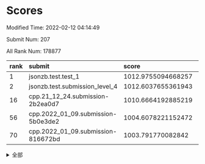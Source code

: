 # Scores

Modified Time: 2022-02-12 04:14:49

Submit Num: 207

All Rank Num: 178877

| rank |               submit               |       score        |       sigma        | pk_num |
| :--- | :--------------------------------- | :----------------- | :----------------- | :----- |
| 1    | jsonzb.test.test_1                 | 1012.9755094668257 | 0.802999092318101  | 3454   |
| 2    | jsonzb.test.submission_level_4     | 1012.6037655361943 | 0.7702345995217887 | 3454   |
| 16   | cpp.21_12_24.submission-2b2ea0d7   | 1010.6664192885219 | 0.7725615188740591 | 3455   |
| 56   | cpp.2022_01_09.submission-5b0e3de2 | 1004.6078221152472 | 0.7063376973957418 | 3457   |
| 70   | cpp.2022_01_09.submission-816672bd | 1003.791770082842  | 0.7142193584288904 | 3459   |


<details>
<summary>全部</summary>

| rank |                 submit                 |       score        |       sigma        | pk_num |
| :--- | :------------------------------------- | :----------------- | :----------------- | :----- |
| 1    | jsonzb.test.test_1                     | 1012.9755094668257 | 0.802999092318101  | 3454   |
| 2    | jsonzb.test.submission_level_4         | 1012.6037655361943 | 0.7702345995217887 | 3454   |
| 3    | gobigger.level_3.submission_level_3_13 | 1011.7574603940437 | 0.8014460453582246 | 3458   |
| 4    | gobigger.level_3.submission_level_3_40 | 1011.5323417274074 | 0.7906897649396724 | 3455   |
| 5    | gobigger.level_3.submission_level_3_9  | 1011.4007268235326 | 0.7757693419743137 | 3450   |
| 6    | gobigger.level_3.submission_level_3_48 | 1011.3676324154026 | 0.7582733243346045 | 3454   |
| 7    | gobigger.level_3.submission_level_3_20 | 1011.3154285125187 | 0.7724986435782488 | 3455   |
| 8    | gobigger.level_3.submission_level_3_46 | 1011.1347976182894 | 0.7788907836511342 | 3454   |
| 9    | gobigger.level_3.submission_level_3_44 | 1011.0849832420487 | 0.7830244396782845 | 3455   |
| 10   | gobigger.level_3.submission_level_3_38 | 1011.0559325225454 | 0.7627027086178795 | 3454   |
| 11   | gobigger.level_3.submission_level_3_39 | 1011.0369778701037 | 0.7693378318383263 | 3459   |
| 12   | gobigger.level_3.submission_level_3_36 | 1010.9631937393746 | 0.7595817892494047 | 3454   |
| 13   | gobigger.level_3.submission_level_3_35 | 1010.9179546026237 | 0.7611340429449989 | 3453   |
| 14   | gobigger.level_3.submission_level_3_11 | 1010.7703031859987 | 0.7859459718424058 | 3452   |
| 15   | gobigger.level_3.submission_level_3_21 | 1010.7242047823909 | 0.7689111438502769 | 3459   |
| 16   | cpp.21_12_24.submission-2b2ea0d7       | 1010.6664192885219 | 0.7725615188740591 | 3455   |
| 17   | gobigger.level_3.submission_level_3_5  | 1010.5891653778903 | 0.7569425821013502 | 3457   |
| 18   | gobigger.level_3.submission_level_3_18 | 1010.5592082604194 | 0.761822528571263  | 3451   |
| 19   | gobigger.level_3.submission_level_3_16 | 1010.4983416823574 | 0.7969994234261868 | 3455   |
| 20   | gobigger.level_3.submission_level_3_26 | 1010.3937575945417 | 0.7406201935440809 | 3460   |
| 21   | gobigger.level_3.submission_level_3_8  | 1010.3477371988698 | 0.7589291945679163 | 3460   |
| 22   | gobigger.level_3.submission_level_3_19 | 1010.3114278924592 | 0.7781663057363483 | 3454   |
| 23   | gobigger.level_3.submission_level_3_42 | 1010.2748853184618 | 0.7607741933855728 | 3459   |
| 24   | gobigger.level_3.submission_level_3_41 | 1010.1746264999166 | 0.7519224607991516 | 3456   |
| 25   | gobigger.level_3.submission_level_3_27 | 1010.1108919338724 | 0.7510325552161138 | 3456   |
| 26   | gobigger.level_3.submission_level_3_17 | 1010.1054861615486 | 0.7640345092197597 | 3461   |
| 27   | gobigger.level_3.submission_level_3_32 | 1009.9960608178429 | 0.7388616314672009 | 3449   |
| 28   | gobigger.level_3.submission_level_3_29 | 1009.947920497704  | 0.7761856933145556 | 3453   |
| 29   | gobigger.level_3.submission_level_3_12 | 1009.907604431245  | 0.7654549432396991 | 3458   |
| 30   | gobigger.level_3.submission_level_3_45 | 1009.9037045799619 | 0.7406958271582039 | 3460   |
| 31   | gobigger.level_3.submission_level_3_28 | 1009.8825692328213 | 0.7489242204328764 | 3458   |
| 32   | gobigger.level_3.submission_level_3_22 | 1009.8796836132941 | 0.7567590029771826 | 3461   |
| 33   | gobigger.level_3.submission_level_3_37 | 1009.7756195183015 | 0.7343599632394932 | 3458   |
| 34   | gobigger.level_3.submission_level_3_4  | 1009.6681715598143 | 0.7542224812269579 | 3459   |
| 35   | gobigger.level_3.submission_level_3_10 | 1009.6668607105345 | 0.7518478686351983 | 3459   |
| 36   | gobigger.level_3.submission_level_3_7  | 1009.6469235815549 | 0.7467546291954291 | 3459   |
| 37   | gobigger.level_3.submission_level_3_34 | 1009.6317571779647 | 0.759631334277454  | 3456   |
| 38   | gobigger.level_3.submission_level_3_14 | 1009.600073539274  | 0.7645854091339059 | 3453   |
| 39   | gobigger.level_3.submission_level_3_31 | 1009.5387160890226 | 0.7700516127968217 | 3459   |
| 40   | gobigger.level_3.submission_level_3_30 | 1009.5257058071303 | 0.7509177518329082 | 3452   |
| 41   | gobigger.level_3.submission_level_3_15 | 1009.5159234968565 | 0.7494420209311449 | 3456   |
| 42   | gobigger.level_3.submission_level_3_1  | 1009.5150951204939 | 0.7409724671774909 | 3457   |
| 43   | gobigger.level_3.submission_level_3_3  | 1009.5103944455641 | 0.7443503431576969 | 3459   |
| 44   | gobigger.level_3.submission_level_3_23 | 1009.4702760675572 | 0.735402579693792  | 3460   |
| 45   | gobigger.level_3.submission_level_3_0  | 1009.4568690548753 | 0.7482316018873534 | 3454   |
| 46   | gobigger.level_3.submission_level_3_43 | 1009.4263203351803 | 0.7417634652340314 | 3456   |
| 47   | gobigger.level_3.submission_level_3_47 | 1009.0816730715811 | 0.7313728041577526 | 3460   |
| 48   | gobigger.level_3.submission_level_3_2  | 1009.0350875730496 | 0.7730521912449785 | 3455   |
| 49   | gobigger.level_3.submission_level_3_25 | 1008.6876852900568 | 0.734486483809188  | 3457   |
| 50   | gobigger.level_3.submission_level_3_49 | 1008.5264104745261 | 0.7414507797823688 | 3456   |
| 51   | gobigger.level_3.submission_level_3_33 | 1008.522747190666  | 0.744855502474499  | 3453   |
| 52   | gobigger.level_3.submission_level_3_24 | 1008.4742493727763 | 0.7297207987093508 | 3456   |
| 53   | gobigger.level_3.submission_level_3_6  | 1007.9177489838419 | 0.7336682691717104 | 3459   |
| 54   | gobigger.level_1.submission_level_1_34 | 1005.3991559628886 | 0.7566292718875244 | 3454   |
| 55   | gobigger.level_1.submission_level_1_5  | 1004.7610123559167 | 0.7179247645920662 | 3460   |
| 56   | cpp.2022_01_09.submission-5b0e3de2     | 1004.6078221152472 | 0.7063376973957418 | 3457   |
| 57   | gobigger.level_1.submission_level_1_23 | 1004.5978291878547 | 0.7120519673019634 | 3454   |
| 58   | gobigger.level_1.submission_level_1_20 | 1004.4179981923986 | 0.7168339567547469 | 3458   |
| 59   | gobigger.level_1.submission_level_1_39 | 1004.340664182538  | 0.742559091113246  | 3459   |
| 60   | gobigger.level_1.submission_level_1_35 | 1004.3337186906198 | 0.7205319015406836 | 3457   |
| 61   | gobigger.level_1.submission_level_1_22 | 1004.2087889744342 | 0.7067134349784389 | 3455   |
| 62   | gobigger.level_1.submission_level_1_8  | 1004.1824289874926 | 0.718750831346539  | 3456   |
| 63   | gobigger.level_1.submission_level_1_4  | 1004.1624329251405 | 0.7118485544068814 | 3455   |
| 64   | gobigger.level_1.submission_level_1_9  | 1004.0693852382224 | 0.720864779648308  | 3452   |
| 65   | gobigger.level_1.submission_level_1_45 | 1004.0334420297643 | 0.7204922393568198 | 3455   |
| 66   | gobigger.level_1.submission_level_1_18 | 1004.0130760878217 | 0.707583268604555  | 3460   |
| 67   | gobigger.level_1.submission_level_1_15 | 1003.9786891092205 | 0.7249489892956236 | 3454   |
| 68   | gobigger.level_1.submission_level_1_37 | 1003.9208937682062 | 0.7008520020979552 | 3459   |
| 69   | gobigger.level_1.submission_level_1_33 | 1003.8370405743856 | 0.7043102984355305 | 3455   |
| 70   | cpp.2022_01_09.submission-816672bd     | 1003.791770082842  | 0.7142193584288904 | 3459   |
| 71   | gobigger.level_1.submission_level_1_36 | 1003.7384567377362 | 0.7169528063859129 | 3455   |
| 72   | gobigger.level_1.submission_level_1_3  | 1003.6976945091161 | 0.7210677049603881 | 3452   |
| 73   | gobigger.level_1.submission_level_1_16 | 1003.670179118147  | 0.7185667079768288 | 3459   |
| 74   | gobigger.level_1.submission_level_1_47 | 1003.6360182663269 | 0.7320393391408393 | 3460   |
| 75   | gobigger.level_1.submission_level_1_29 | 1003.6272797904747 | 0.7151893461012873 | 3458   |
| 76   | gobigger.level_1.submission_level_1_2  | 1003.5786532497308 | 0.711401201327584  | 3453   |
| 77   | gobigger.level_1.submission_level_1_11 | 1003.5489165276887 | 0.7201217211579568 | 3454   |
| 78   | gobigger.level_1.submission_level_1_49 | 1003.5084191173747 | 0.7115234179126525 | 3457   |
| 79   | gobigger.level_1.submission_level_1_43 | 1003.4846671192341 | 0.7292724018002928 | 3457   |
| 80   | gobigger.level_1.submission_level_1_21 | 1003.474062845797  | 0.7132726601498605 | 3463   |
| 81   | gobigger.level_1.submission_level_1_6  | 1003.3820803213392 | 0.7116286055080341 | 3455   |
| 82   | gobigger.level_1.submission_level_1_19 | 1003.32790481474   | 0.7105181062669123 | 3455   |
| 83   | gobigger.level_1.submission_level_1_1  | 1003.2923478690011 | 0.7182631620685095 | 3461   |
| 84   | gobigger.level_1.submission_level_1_41 | 1003.2765806024919 | 0.7196486378520937 | 3458   |
| 85   | gobigger.level_1.submission_level_1_48 | 1003.2470842585658 | 0.7251550906090923 | 3458   |
| 86   | gobigger.level_1.submission_level_1_44 | 1003.2351172469919 | 0.7153369368294477 | 3456   |
| 87   | gobigger.level_1.submission_level_1_40 | 1003.226634708445  | 0.705517339061801  | 3458   |
| 88   | gobigger.level_1.submission_level_1_32 | 1003.1868965357555 | 0.7167304868087642 | 3459   |
| 89   | gobigger.level_1.submission_level_1_26 | 1003.1210355157885 | 0.7168790150987678 | 3456   |
| 90   | gobigger.level_1.submission_level_1_31 | 1003.0894650276772 | 0.7020467852693457 | 3463   |
| 91   | gobigger.level_1.submission_level_1_25 | 1003.0439664081748 | 0.714628339270843  | 3456   |
| 92   | gobigger.level_1.submission_level_1_30 | 1002.9301262402048 | 0.7128126879228187 | 3461   |
| 93   | gobigger.level_1.submission_level_1_10 | 1002.7956064912785 | 0.7113415873068273 | 3461   |
| 94   | gobigger.level_1.submission_level_1_0  | 1002.6517429552964 | 0.7208679447728957 | 3456   |
| 95   | gobigger.level_1.submission_level_1_14 | 1002.5151192218353 | 0.7065130325427881 | 3462   |
| 96   | gobigger.level_1.submission_level_1_38 | 1002.4368300740545 | 0.7172281009445433 | 3456   |
| 97   | gobigger.level_1.submission_level_1_28 | 1002.2660641513294 | 0.7135292323152578 | 3453   |
| 98   | gobigger.level_1.submission_level_1_12 | 1002.1629396354468 | 0.7088521895209909 | 3460   |
| 99   | gobigger.level_1.submission_level_1_46 | 1002.158633154484  | 0.7223934024431198 | 3461   |
| 100  | gobigger.level_1.submission_level_1_42 | 1002.0350464916987 | 0.7053820911690422 | 3458   |
| 101  | gobigger.level_1.submission_level_1_7  | 1001.8392162490069 | 0.7049338183368805 | 3455   |
| 102  | gobigger.level_1.submission_level_1_24 | 1001.7799241552237 | 0.715710454530234  | 3457   |
| 103  | gobigger.level_1.submission_level_1_13 | 1001.762095543151  | 0.720290430711069  | 3459   |
| 104  | gobigger.level_1.submission_level_1_17 | 1001.6782665860409 | 0.708844343122457  | 3460   |
| 105  | gobigger.level_1.submission_level_1_27 | 1001.4460814479685 | 0.7111034666123422 | 3460   |
| 106  | gobigger.random.submission_random_5    | 997.4952828784509  | 0.7050949678569309 | 3453   |
| 107  | gobigger.random.submission_random_39   | 997.2834152024792  | 0.7143197613746611 | 3456   |
| 108  | gobigger.random.submission_random_24   | 997.0865964910942  | 0.7049889223216754 | 3455   |
| 109  | gobigger.random.submission_random_0    | 997.0277620703497  | 0.7031468472149126 | 3454   |
| 110  | gobigger.random.submission_random_2    | 996.9165315345981  | 0.7043068127602288 | 3460   |
| 111  | gobigger.random.submission_random_29   | 996.6108103687334  | 0.7232435892943969 | 3457   |
| 112  | gobigger.random.submission_random_6    | 996.5571581876198  | 0.72788124423822   | 3455   |
| 113  | gobigger.random.submission_random_15   | 996.4349005111961  | 0.725329259292184  | 3455   |
| 114  | gobigger.random.submission_random_8    | 996.4317661071117  | 0.7300956836533739 | 3452   |
| 115  | gobigger.random.submission_random_32   | 996.3686159290863  | 0.7116696836911072 | 3457   |
| 116  | gobigger.random.submission_random_48   | 996.3187731602642  | 0.7053805856595837 | 3456   |
| 117  | gobigger.random.submission_random_34   | 996.3161943915972  | 0.7227900700714505 | 3455   |
| 118  | gobigger.random.submission_random_13   | 996.2728247498993  | 0.7132711659186712 | 3459   |
| 119  | gobigger.random.submission_random_19   | 996.2712029461301  | 0.725111589669643  | 3460   |
| 120  | gobigger.random.submission_random_3    | 996.2344913556101  | 0.7157703323355238 | 3456   |
| 121  | gobigger.random.submission_random_25   | 996.1919628332575  | 0.7069045643870212 | 3455   |
| 122  | gobigger.random.submission_random_16   | 996.1742235445404  | 0.7122245958674212 | 3453   |
| 123  | gobigger.random.submission_random_30   | 996.1611562622069  | 0.7205681822739601 | 3452   |
| 124  | gobigger.random.submission_random_36   | 996.022584019651   | 0.7000806677404483 | 3458   |
| 125  | gobigger.random.submission_random_40   | 996.0195485321751  | 0.7024455702157765 | 3459   |
| 126  | gobigger.random.submission_random_27   | 996.0111285813932  | 0.7180376496012145 | 3456   |
| 127  | gobigger.random.submission_random_23   | 995.9820342364409  | 0.7052848032890477 | 3457   |
| 128  | gobigger.random.submission_random_14   | 995.9780797890946  | 0.7068690025498532 | 3457   |
| 129  | gobigger.random.submission_random_45   | 995.9564332717343  | 0.7218407528700206 | 3453   |
| 130  | gobigger.random.submission_random_7    | 995.9390355444904  | 0.7103479192376503 | 3453   |
| 131  | gobigger.random.submission_random_43   | 995.8954697313382  | 0.7223551579704394 | 3457   |
| 132  | gobigger.random.submission_random_28   | 995.8584718681125  | 0.7253062293252316 | 3459   |
| 133  | gobigger.random.submission_random_1    | 995.8440667000447  | 0.7185546554395182 | 3456   |
| 134  | gobigger.random.submission_random_20   | 995.8074838950932  | 0.700106862971344  | 3452   |
| 135  | gobigger.random.submission_random_41   | 995.7788590595902  | 0.724381747856196  | 3458   |
| 136  | gobigger.random.submission_random_26   | 995.7280236963294  | 0.71294850000136   | 3454   |
| 137  | gobigger.random.submission_random_47   | 995.6986602726535  | 0.7133128225666476 | 3460   |
| 138  | gobigger.random.submission_random_9    | 995.6190071171836  | 0.7070217422701499 | 3458   |
| 139  | gobigger.random.submission_random_18   | 995.5242316265869  | 0.715860636348143  | 3458   |
| 140  | gobigger.random.submission_random_4    | 995.5240875117491  | 0.7147334393569462 | 3457   |
| 141  | gobigger.random.submission_random_11   | 995.5223917372225  | 0.7055228858101722 | 3456   |
| 142  | gobigger.random.submission_random_17   | 995.5044743416352  | 0.7083746191788588 | 3460   |
| 143  | gobigger.random.submission_random_42   | 995.4621102485902  | 0.7082517451201865 | 3457   |
| 144  | gobigger.random.submission_random_46   | 995.2914692564185  | 0.7166989971982288 | 3454   |
| 145  | gobigger.random.submission_random_35   | 995.2776420422555  | 0.7216101501658365 | 3453   |
| 146  | gobigger.random.submission_random_49   | 995.2199939653045  | 0.7194927126664344 | 3457   |
| 147  | gobigger.random.submission_random_12   | 995.2005409758541  | 0.7239738485858616 | 3453   |
| 148  | gobigger.random.submission_random_44   | 995.1737377002605  | 0.7214291380508965 | 3455   |
| 149  | gobigger.random.submission_random_21   | 995.156562238997   | 0.7085928679921838 | 3456   |
| 150  | gobigger.random.submission_random_22   | 995.1339662675258  | 0.7241580742652711 | 3451   |
| 151  | gobigger.random.submission_random_33   | 995.1240203695744  | 0.7081643789429553 | 3457   |
| 152  | gobigger.random.submission_random_31   | 994.8303093972372  | 0.7106254117563917 | 3458   |
| 153  | gobigger.random.submission_random_37   | 994.7427881524229  | 0.7031193427286279 | 3458   |
| 154  | gobigger.level_2.submission_level_2_27 | 994.3556471040423  | 0.739724017807276  | 3460   |
| 155  | gobigger.random.submission_random_10   | 994.2170258666233  | 0.7204133420716429 | 3457   |
| 156  | gobigger.random.submission_random_38   | 994.0869923906341  | 0.7148460483185719 | 3456   |
| 157  | gobigger.level_2.submission_level_2_45 | 993.5933865480143  | 0.7317834330161223 | 3458   |
| 158  | gobigger.level_2.submission_level_2_14 | 993.4891200515449  | 0.7455690525186727 | 3456   |
| 159  | gobigger.level_2.submission_level_2_5  | 993.3304710554426  | 0.730092471605344  | 3458   |
| 160  | gobigger.level_2.submission_level_2_6  | 993.2565059703002  | 0.7359227169189679 | 3455   |
| 161  | gobigger.level_2.submission_level_2_18 | 993.2202527042183  | 0.7503463058628358 | 3455   |
| 162  | gobigger.level_2.submission_level_2_16 | 993.219043619119   | 0.7241527428952989 | 3458   |
| 163  | gobigger.level_2.submission_level_2_38 | 993.027111688259   | 0.7439370922339316 | 3461   |
| 164  | gobigger.level_2.submission_level_2_4  | 992.8411257210676  | 0.7305543137651659 | 3458   |
| 165  | gobigger.level_2.submission_level_2_10 | 992.8376093480983  | 0.7434160173794246 | 3461   |
| 166  | gobigger.level_2.submission_level_2_20 | 992.7832472869457  | 0.7448698153047728 | 3460   |
| 167  | gobigger.level_2.submission_level_2_1  | 992.6353578287524  | 0.7413407918375691 | 3458   |
| 168  | gobigger.level_2.submission_level_2_34 | 992.5049719383213  | 0.7589827412888923 | 3458   |
| 169  | gobigger.level_2.submission_level_2_39 | 992.4566587557465  | 0.7453030441332111 | 3456   |
| 170  | gobigger.level_2.submission_level_2_9  | 992.420714647745   | 0.7486908495107947 | 3456   |
| 171  | gobigger.level_2.submission_level_2_32 | 992.4087950961066  | 0.7453545741557402 | 3456   |
| 172  | gobigger.level_2.submission_level_2_13 | 992.3914898930075  | 0.7394124409106119 | 3454   |
| 173  | gobigger.level_2.submission_level_2_25 | 992.3763199921802  | 0.7534011127571651 | 3457   |
| 174  | gobigger.level_2.submission_level_2_30 | 992.2917752587696  | 0.7438380009397653 | 3451   |
| 175  | gobigger.level_2.submission_level_2_24 | 992.1987368374813  | 0.729144708712765  | 3455   |
| 176  | gobigger.level_2.submission_level_2_43 | 992.1698285604351  | 0.7369351433169826 | 3455   |
| 177  | gobigger.level_2.submission_level_2_3  | 992.1261580632241  | 0.7530644826128517 | 3456   |
| 178  | gobigger.level_2.submission_level_2_37 | 992.1041456260733  | 0.7657679772146063 | 3460   |
| 179  | gobigger.level_2.submission_level_2_42 | 992.0755196058083  | 0.7482875633080488 | 3454   |
| 180  | gobigger.level_2.submission_level_2_2  | 992.0525158506728  | 0.7512472089819088 | 3456   |
| 181  | gobigger.level_2.submission_level_2_31 | 992.0412175265334  | 0.7503251177198458 | 3458   |
| 182  | gobigger.level_2.submission_level_2_41 | 992.0168556017888  | 0.7506737467372009 | 3460   |
| 183  | gobigger.level_2.submission_level_2_8  | 991.9650001463868  | 0.75029772732855   | 3453   |
| 184  | gobigger.level_2.submission_level_2_12 | 991.9396537078454  | 0.7456525261599704 | 3456   |
| 185  | gobigger.level_2.submission_level_2_22 | 991.9080074706147  | 0.741309300050019  | 3459   |
| 186  | gobigger.level_2.submission_level_2_35 | 991.8678288715685  | 0.7416442246216547 | 3455   |
| 187  | gobigger.level_2.submission_level_2_47 | 991.78364731438    | 0.7344486889060619 | 3461   |
| 188  | gobigger.level_2.submission_level_2_48 | 991.7528801922275  | 0.7342928335043958 | 3458   |
| 189  | gobigger.level_2.submission_level_2_44 | 991.6883456959179  | 0.7516735203865766 | 3458   |
| 190  | gobigger.level_2.submission_level_2_17 | 991.6505146306188  | 0.7405594405903404 | 3457   |
| 191  | gobigger.level_2.submission_level_2_40 | 991.6342066715667  | 0.7467794000756223 | 3461   |
| 192  | gobigger.level_2.submission_level_2_36 | 991.5765693434018  | 0.7488403347056737 | 3462   |
| 193  | gobigger.level_2.submission_level_2_0  | 991.5672013352023  | 0.7683712346116214 | 3451   |
| 194  | gobigger.level_2.submission_level_2_46 | 991.5200334572405  | 0.758870078193723  | 3455   |
| 195  | gobigger.level_2.submission_level_2_19 | 991.515374290166   | 0.7558159929796797 | 3454   |
| 196  | gobigger.level_2.submission_level_2_21 | 991.1241961205163  | 0.745141737377509  | 3460   |
| 197  | gobigger.level_2.submission_level_2_49 | 991.1180851704083  | 0.7730782432711729 | 3456   |
| 198  | gobigger.level_2.submission_level_2_7  | 991.0935626334287  | 0.7614234101010666 | 3453   |
| 199  | gobigger.level_2.submission_level_2_23 | 991.0740542885752  | 0.7562685606610374 | 3460   |
| 200  | gobigger.level_2.submission_level_2_28 | 990.6957880523357  | 0.7703671506729346 | 3456   |
| 201  | gobigger.level_2.submission_level_2_29 | 990.6619101786448  | 0.7530875257257209 | 3459   |
| 202  | gobigger.level_2.submission_level_2_11 | 990.5681634731448  | 0.7552034299996861 | 3457   |
| 203  | gobigger.level_2.submission_level_2_15 | 990.5673004197403  | 0.7464792256208551 | 3450   |
| 204  | gobigger.level_2.submission_level_2_33 | 990.4971814971042  | 0.7478047369428346 | 3452   |
| 205  | gobigger.level_2.submission_level_2_26 | 989.9893517900867  | 0.7802334841043138 | 3451   |
| 206  | gobigger.none.submission_none_1        | 978.4098292214766  | 1.2828746454671447 | 3461   |
| 207  | gobigger.none.submission_none_0        | 976.245823560036   | 1.3339567454486747 | 3459   |

</details>